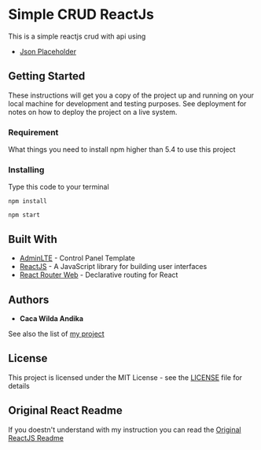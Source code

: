 # Simple CRUD ReactJs

This is a simple reactjs crud with api using 
* [Json Placeholder](https://jsonplaceholder.typicode.com)

## Getting Started

These instructions will get you a copy of the project up and running on your local machine for development and testing purposes. See deployment for notes on how to deploy the project on a live system.

### Requirement

What things you need to install npm higher than 5.4 to use this project

### Installing

Type this code to your terminal

```
npm install
```

```
npm start
```

## Built With

* [AdminLTE](https://adminlte.io/) - Control Panel Template
* [ReactJS](https://reactjs.org/) - A JavaScript library for building user interfaces
* [React Router Web](https://reacttraining.com/react-router/web/guides/quick-start) - Declarative routing for React

## Authors

* **Caca Wilda Andika**

See also the list of [my project](https://github.com/akikazuandika)

## License

This project is licensed under the MIT License - see the [LICENSE](LICENSE) file for details

## Original React Readme

If you doestn't understand with my instruction you can read the [Original ReactJS Readme](REACT-README.md)
